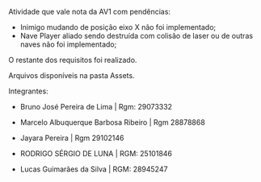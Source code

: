 Atividade que vale nota da AV1 com pendências:
- Inimigo mudando de posição eixo X não foi implementado;
- Nave Player aliado sendo destruída com colisão de laser ou de outras naves não foi implementado;

O restante dos requisitos foi realizado.

Arquivos disponíveis na pasta Assets.

Integrantes:
  - Bruno José Pereira de Lima | Rgm: 29073332
  
  - Marcelo Albuquerque Barbosa Ribeiro | Rgm 28878868
  
  - Jayara Pereira | Rgm 29102146
  
  - RODRIGO SÉRGIO DE LUNA | RGM: 25101846
  
  - Lucas Guimarães da Silva | RGM: 28945247

